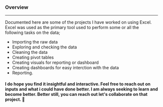 ### Overview
---
Documented here are some of the projects I have worked on using Excel. Excel was used as the primary tool used to perform some or all the following tasks on the data;
- Importing the raw data
- Exploring and checking the data
- Cleaning the data
- Creating pivot tables
- Creating visuals for reporting or dashboard
- Creating dashboards for easy interction with the data
- Reporting.

#### I do hope you find it insightful and interactive. Feel free to reach out on inputs and what i could have done better. I am always seeking to learn and become better. Better still, you can reach out let's collaborate on that project. 🙂
